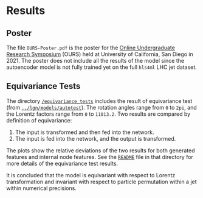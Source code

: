 # Results
## Poster
The file `OURS-Poster.pdf` is the poster for the [Online Undergraduate Research Symposium](https://ugresearch.ucsd.edu/conferences/ours/OURS%202021.html) (OURS) held at University of California, San Diego in 2021.
The poster does not include all the results of the model since the autoencoder model is not fully trained yet on the full `hls4ml` LHC jet dataset.

## Equivariance Tests
The directory [`/equivariance_tests`](https://github.com/zichunhao/lgn-autoencoder/tree/main/results/equivariance_tests) includes the result of equivariance test (from [`../lgn/models/autotest`](https://github.com/zichunhao/lgn-autoencoder/tree/main/lgn/models/autotest)). The rotation angles range from `0` to `2pi`, and the Lorentz factors range from `0` to `11013.2`. Two results are compared by definition of equivariance:
1. The input is transformed and then fed into the network.
2. The input is fed into the network, and the output is transformed.

The plots show the relative deviations of the two results for both generated features and internal node features. See the [`README`](https://github.com/zichunhao/lgn-autoencoder/blob/main/results/equivariance_tests/README.md) file in that directory for more details of the equivariance test results.

It is concluded that the model is equivariant with respect to Lorentz transformation and invariant with respect to particle permutation within a jet within numerical precisions.
